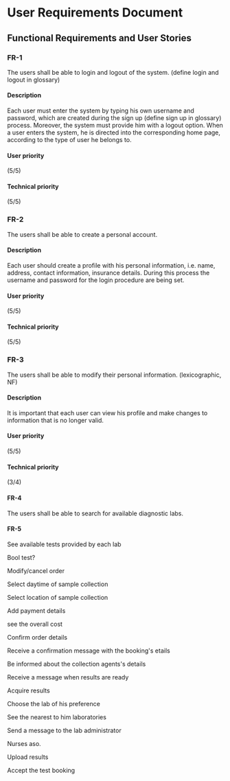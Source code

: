 # User Requirements Document

## Functional Requirements and User Stories

### FR-1
The users shall be able to login and logout of the system. (define login and logout in glossary)
#### Description
Each user must enter the system by typing his own username and password, which are created during the sign up (define sign up in glossary) process. Moreover, the system must provide him with a logout option. When a user enters the system, he is directed into the corresponding home page, according to the type of user he belongs to. 
#### User priority
(5/5) 
#### Technical priority
(5/5)

### FR-2 
The users shall be able to create a personal account.
#### Description
Each user should create a profile with his personal information, i.e. name, address, contact information, insurance details. During this process the username and password for the login procedure are being set.
#### User priority
(5/5)
#### Technical priority
(5/5)

### FR-3
The users shall be able to modify their personal information. (lexicographic, NF)
#### Description
It is important that each user can view his profile and make changes to information that is no longer valid. 
#### User priority
(5/5)
#### Technical priority
(3/4)

#### FR-4
The users shall be able to search for available diagnostic labs.

#### FR-5
See available tests provided by each lab

Bool test?

Modify/cancel order

Select daytime of sample collection

Select location of sample collection

Add payment details

see the overall cost

Confirm order details

Receive a confirmation message with the booking's etails

Be informed about the collection agents's details

Receive a message when results are ready

Acquire results

Choose the lab of his preference

See the nearest to him laboratories

Send a message to the lab administrator

Nurses aso.

Upload results

Accept the test booking 
